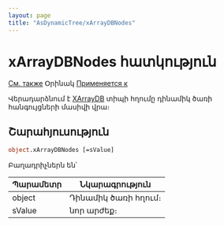 ```yaml
---
layout: page
title: "AsDynamicTree/xArrayDBNodes"
---
```



# xArrayDBNodes հատկություն

[См. также](../AsDynamicTree.md) Օրինակ [Применяется к](../AsDynamicTree.md)

Վերադարձնում է [XArrayDB](Functions/CreateXArrayDB.html) տիպի հղումը դինամիկ ծառի հանգույցների մասիվի վրա։

## Շարահյուսություն

``` vb
object.xArrayDBNodes [=sValue] 
```


Բաղադրիչներն են՝

    
| Պարամետր | Նկարագրություն |
|--|--|
| object | Դինամիկ ծառի հղում։ |
| sValue | նոր արժեք։  |

